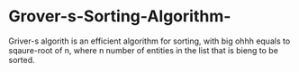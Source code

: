 # Grover-s-Sorting-Algorithm-
Griver-s algorith is an efficient algorithm for sorting, with big ohhh equals to sqaure-root of n, where n number of entities in the list that is bieng to be sorted.
